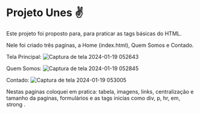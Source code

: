 # Projeto Unes :v:

Este projeto foi proposto para, para praticar as tags básicas do HTML.

Nele foi criado três paginas, a Home (index.html), Quem Somos e Contado.

Tela Principal:
![Captura de tela 2024-01-19 052643](https://github.com/LuizRam0s/Desenvolvimento-web/assets/122167601/6d0a4969-9ef2-417e-a0e0-c47d424f29da)


Quem Somos:
![Captura de tela 2024-01-19 052845](https://github.com/LuizRam0s/Desenvolvimento-web/assets/122167601/273ad20e-ebba-4873-b346-ebc11dade24e)


Contado:
![Captura de tela 2024-01-19 053005](https://github.com/LuizRam0s/Desenvolvimento-web/assets/122167601/25736448-db6c-4be2-9338-76c80e41d484)


Nestas paginas coloquei em pratica: tabela, imagens, links, centralização e tamanho da paginas, formulários e as tags inicias como div, p, hr, em, strong .
